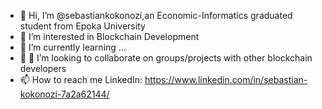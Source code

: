 - 👋 Hi, I’m @sebastiankokonozi,an Economic-Informatics graduated student from Epoka University
- 👀 I’m interested in Blockchain Development
- 🌱 I’m currently learning ...
- 💞️ 💞️ I’m looking to collaborate on groups/projects with other blockchain developers
- 📫 How to reach me LinkedIn: https://www.linkedin.com/in/sebastian-kokonozi-7a2a62144/

<!---
sebastiankokonozi/sebastiankokonozi is a ✨ special ✨ repository because its `README.md` (this file) appears on your GitHub profile.
You can click the Preview link to take a look at your changes.
--->
